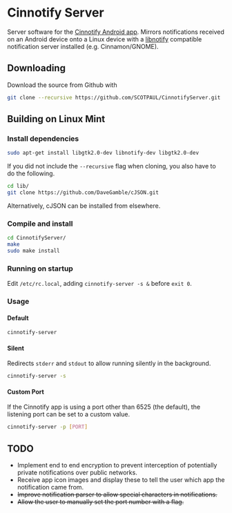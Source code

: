 # Cinnotify Server
Server software for the [Cinnotify Android app](https://github.com/SCOTPAUL/Cinnotify). Mirrors notifications received on an Android device onto a Linux device with a [libnotify](https://developer.gnome.org/libnotify/) compatible notification server installed (e.g. Cinnamon/GNOME).

## Downloading

Download the source from Github with

```bash
git clone --recursive https://github.com/SCOTPAUL/CinnotifyServer.git
```

## Building on Linux Mint
### Install dependencies

```bash
sudo apt-get install libgtk2.0-dev libnotify-dev libgtk2.0-dev
```

If you did not include the `--recursive` flag when cloning, you also have to do the following.

```bash
cd lib/
git clone https://github.com/DaveGamble/cJSON.git
```

Alternatively, cJSON can be installed from elsewhere.

### Compile and install

```bash
cd CinnotifyServer/
make
sudo make install
```

### Running on startup
Edit `/etc/rc.local`, adding `cinnotify-server -s &` before `exit 0`.

### Usage

#### Default

```bash
cinnotify-server
```

#### Silent

Redirects `stderr` and `stdout` to allow running silently in the background.

```bash
cinnotify-server -s
```

#### Custom Port

If the Cinnotify app is using a port other than 6525 (the default), the listening port can be set to a custom value.

```bash
cinnotify-server -p [PORT]
```

## TODO
- Implement end to end encryption to prevent interception of potentially private notifications over public networks.
- Receive app icon images and display these to tell the user which app the notification came from.
- ~~Improve notification parser to allow special characters in notifications.~~
- ~~Allow the user to manually set the port number with a flag.~~
